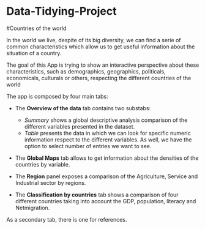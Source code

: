 # Data-Tidying-Project

#Countries of the world

In the world we live, despite of its big diversity, we can find a serie of common characteristics which allow us to get useful information about the situation of a country.

The goal of this App is trying to show an interactive perspective about these characteristics, such as demographics, geographics, politicals, economicals, culturals or others, respecting the different countries of the world

The app is composed by four main tabs:

* The **Overview of the data** tab contains two substabs:

    + *Summary* shows a global descriptive analysis comparison of the different variables presented in the dataset.
    + *Table* presents the data in which we can look for specific numeric information respect to the different variables. As well, we have the option to select number of entries we want to see. 

* The **Global Maps** tab allows to get information about the densities of the countries by variable.

* The **Region** panel exposes a comparison of the Agriculture, Service and Industrial sector  by regions. 

* The **Classification by countries** tab shows a comparison of four different countries taking into account the GDP, population, literacy and Netmigration. 

As a secondary tab, there is one for references.